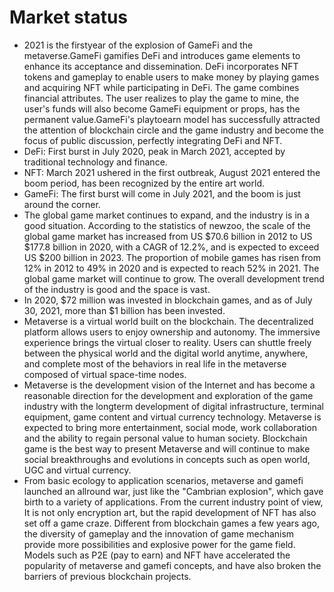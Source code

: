 # Market status



* 2021 is the firstyear of the explosion of GameFi and the metaverse.GameFi gamifies DeFi and introduces game elements to enhance its acceptance and dissemination. DeFi incorporates NFT tokens and gameplay to enable users to make money by playing games and acquiring NFT while participating in DeFi. The game combines financial attributes. The user realizes to play the game to mine, the user's funds will also become GameFi equipment or props, has the permanent value.GameFi's playtoearn model has successfully attracted the attention of blockchain circle and the game industry and become the focus of public discussion, perfectly integrating DeFi and NFT.
* DeFi: First burst in July 2020, peak in March 2021, accepted by traditional technology and finance.
* NFT: March 2021 ushered in the first outbreak, August 2021 entered the boom period, has been recognized by the entire art world.
* GameFi: The first burst will come in July 2021, and the boom is just around the corner.
* The global game market continues to expand, and the industry is in a good situation. According to the statistics of newzoo, the scale of the global game market has increased from US $70.6 billion in 2012 to US $177.8 billion in 2020, with a CAGR of 12.2%, and is expected to exceed US $200 billion in 2023. The proportion of mobile games has risen from 12% in 2012 to 49% in 2020 and is expected to reach 52% in 2021. The global game market will continue to grow. The overall development trend of the industry is good and the space is vast.
* In 2020, $72 million was invested in blockchain games, and as of July 30, 2021, more than $1 billion has been invested.
* Metaverse is a virtual world built on the blockchain. The decentralized platform allows users to enjoy ownership and autonomy. The immersive experience brings the virtual closer to reality. Users can shuttle freely between the physical world and the digital world anytime, anywhere, and complete most of the behaviors in real life in the metaverse composed of virtual space-time nodes.
* Metaverse is the development vision of the Internet and has become a reasonable direction for the development and exploration of the game industry with the longterm development of digital infrastructure, terminal equipment, game content and virtual currency technology. Metaverse is expected to bring more entertainment, social mode, work collaboration and the ability to regain personal value to human society. Blockchain game is the best way to present Metaverse and will continue to make social breakthroughs and evolutions in concepts such as open world, UGC and virtual currency.
* From basic ecology to application scenarios, metaverse and gamefi launched an allround war, just like the "Cambrian explosion", which gave birth to a variety of applications. From the current industry point of view, It is not only encryption art, but the rapid development of NFT has also set off a game craze. Different from blockchain games a few years ago, the diversity of gameplay and the innovation of game mechanism provide more possibilities and explosive power for the game field. Models such as P2E (pay to earn) and NFT have accelerated the popularity of metaverse and gamefi concepts, and have also broken the barriers of previous blockchain projects.

